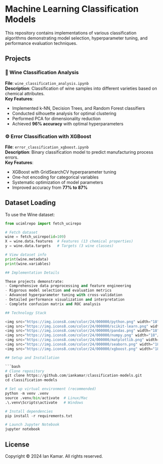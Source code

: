# Machine Learning Classification Models

This repository contains implementations of various classification algorithms demonstrating model selection, hyperparameter tuning, and performance evaluation techniques.

## Projects

### 🍷 Wine Classification Analysis
**File**: `wine_classification_analysis.ipynb`  
**Description**: Classification of wine samples into different varieties based on chemical attributes.  
**Key Features**:
- Implemented k-NN, Decision Trees, and Random Forest classifiers
- Conducted silhouette analysis for optimal clustering
- Performed PCA for dimensionality reduction
- Achieved **96% accuracy** with optimal hyperparameters

### ⚙️ Error Classification with XGBoost
**File**: `error_classification_xgboost.ipynb`  
**Description**: Binary classification model to predict manufacturing process errors.  
**Key Features**:
- XGBoost with GridSearchCV hyperparameter tuning
- One-hot encoding for categorical variables
- Systematic optimization of model parameters
- Improved accuracy from **77% to 87%**

## Dataset Loading
To use the Wine dataset:
```python
from ucimlrepo import fetch_ucirepo 

# Fetch dataset 
wine = fetch_ucirepo(id=109) 
X = wine.data.features  # Features (13 chemical properties)
y = wine.data.targets   # Targets (3 wine classes)

# View dataset info
print(wine.metadata)
print(wine.variables)

## Implementation Details

These projects demonstrate:
- Comprehensive data preprocessing and feature engineering
- Rigorous model selection and evaluation metrics
- Advanced hyperparameter tuning with cross-validation
- Detailed performance visualization and interpretation
- Complete confusion matrix and ROC analysis

## Technology Stack

<img src="https://img.icons8.com/color/24/000000/python.png" width="18"/> Python 3.7+  
<img src="https://img.icons8.com/color/24/000000/scikit-learn.png" width="18"/> scikit-learn  
<img src="https://img.icons8.com/color/24/000000/pandas.png" width="18"/> pandas  
<img src="https://img.icons8.com/color/24/000000/numpy.png" width="18"/> numpy  
<img src="https://img.icons8.com/color/24/000000/matplotlib.png" width="18"/> matplotlib  
<img src="https://img.icons8.com/color/24/000000/seaborn.png" width="18"/> seaborn  
<img src="https://img.icons8.com/color/24/000000/xgboost.png" width="18"/> XGBoost

## Setup and Installation

```bash
# Clone repository
git clone https://github.com/iankamar/classification-models.git
cd classification-models

# Set up virtual environment (recommended)
python -m venv .venv
source .venv/bin/activate  # Linux/Mac
.\.venv\Scripts\activate   # Windows

# Install dependencies
pip install -r requirements.txt

# Launch Jupyter Notebook
jupyter notebook

```
## License
Copyright © 2024 Ian Kamar. All rights reserved.